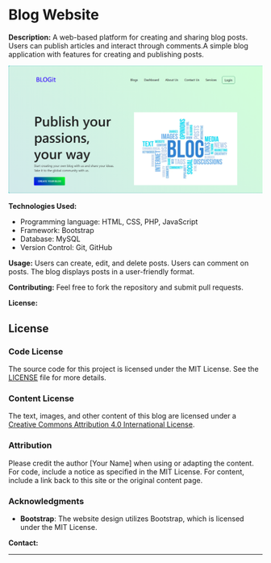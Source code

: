 # Blog Website

**Description:**
A web-based platform for creating and sharing blog posts. Users can publish articles and interact through comments.A simple blog application with features for creating and publishing posts.

![Screenshot of the blog homepage](img/Screenshot.PNG)

**Technologies Used:**
* Programming language: HTML, CSS, PHP, JavaScript
* Framework: Bootstrap
* Database: MySQL
* Version Control: Git, GitHub
 
**Usage:**
Users can create, edit, and delete posts.
Users can comment on posts.
The blog displays posts in a user-friendly format.

**Contributing:**
Feel free to fork the repository and submit pull requests.

**License:**
## License

### Code License
The source code for this project is licensed under the MIT License. See the [LICENSE](LICENSE) file for more details.

### Content License
The text, images, and other content of this blog are licensed under a [Creative Commons Attribution 4.0 International License](https://creativecommons.org/licenses/by/4.0/).

### Attribution
Please credit the author [Your Name] when using or adapting the content. For code, include a notice as specified in the MIT License. For content, include a link back to this site or the original content page.

### Acknowledgments
- **Bootstrap**: The website design utilizes Bootstrap, which is licensed under the MIT License.

**Contact:**
____________
